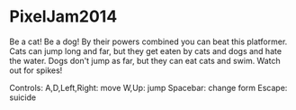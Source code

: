 PixelJam2014
============

Be a cat! Be a dog! By their powers combined you can beat this platformer.
Cats can jump long and far, but they get eaten by cats and dogs and hate the water.
Dogs don't jump as far, but they can eat cats and swim.
Watch out for spikes!

Controls:
A,D,Left,Right: move
W,Up: jump
Spacebar: change form
Escape: suicide
